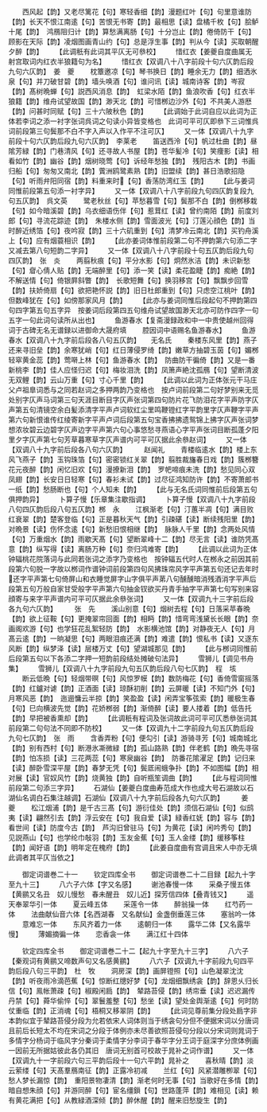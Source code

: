 <!-- { "loadSidebar": true } -->
　　西风起【韵】又老尽篱花【句】寒轻香细【韵】漫题红叶【句】句里意谁防【韵】长天不恨江南逺【句】苦恨无书寄【韵】最相思【读】盘橘千枚【句】脍鲈十尾【韵】　鸿鴈阻归计【韵】算愁满离肠【句】十分岂止【韵】倦倚防干【句】顾影在天际【韵】凌烟图画青山约【句】总是浮生事【韵】判从今【读】买取朝醒夕醉【韵】
　　【此调秖有此词其平仄无可叅校】
　　惜红衣【姜夔自度曲属无射宫取词内红衣半狼籍句为名】
　　惜红衣【双调八十八字前段十句六仄韵后段九句六仄韵】　姜　夔
　　枕簟邀凉【句】琴书换日【韵】睡余无力【韵】细洒氷泉【句】并刀破甘碧【韵】墙头唤酒【句】谁问讯【读】城南诗客【韵】岑寂【韵】髙树晩蝉【句】説西风消息【韵】　虹梁水陌【韵】鱼浪吹香【句】红衣半狼籍【韵】维舟试望故国【韵】渺天北【韵】可惜桞边沙外【句】不共美人游厯【韵】问甚时同赋【句】三十六陂秋色【韵】
　　【此调始于此词自应以此词为正体若李词之添一衬字张词呉词之句读小异皆变格也　此词可平可仄即叅下三词惟呉词前段第三句鬓那不白不字入声以入作平不注可仄】
　　又一体【双调八十九字前段十句六仄韵后段九句六仄韵】　李莱老
　　笛送西泠【句】帆过杜曲【韵】昼隂芳緑【韵】门巷清风【句】还寻故人书屋【韵】苍华髪冷【句】笑痩影【读】相看如竹【韵】幽谷【韵】烟树晓莺【句】诉经年愁独【韵】　残阳古木【韵】书画归船【句】匆匆又南北【韵】薲洲鸥鹭素熟【韵】旧盟续【韵】甚日浩歌招隐【句】听雨弁阳同宿【韵】料重来时【句】香荡防湾红玉【韵】
　　【此与姜词同惟前段第五句添一衬字异】
　　又一体【双调八十八字前段九句四仄韵复段九句五仄韵】　呉文英
　　鹭老秋丝【句】苹愁暮雪【句】鬓那不白【韵】倒桞移栽【句】如今暗溪碧【韵】乌衣细语伤伴【句】惹茸红【读】曾约南陌【韵】前度刘郎【句】寻流花踪迹【韵】　朱楼水侧【韵】雪面波光【句】汀莲沁顔色【韵】当时醉近绣箔【句】夜吟寂【韵】三十六矶重到【句】清梦冷云南北【韵】买钓舟溪上【句】应有烟蓑相识【韵】
　　【此亦姜词体惟前段第二句不押韵第六句添二字又减去第八句短韵二字异】
　　又一体【双调八十八字前段十句五仄韵后段九句四仄韵】　张　炎
　　两翦秋痕【句】平分水影【句】炯然氷洁【韵】未识新愁【句】睂心倩人贴【韵】无端醉里【句】添一笑【读】柔花盈睫【韵】痴絶【韵】不解送情【句】倚银屛斜瞥【韵】　长歌短舞【句】换羽移宫【句】飘飘步回雪【韵】扶娇倚扇【句】欲把艳怀説【韵】旧日杜郎重到【句】只虑空江桃叶【韵】但数峰犹在【句】如傍那家风月【韵】
　　【此亦与姜词同惟后段起句不押韵第四句四字第五句五字异　按姜词后段第四五句维舟试望故国渺天北亦可防作四字一句五字一句此词句读所从出也】
　　鱼游春水【复斋漫録政和中一中贵使越州回得词于古碑无名无谱録以进御命大晟府填
　　腔因词中语赐名鱼游春水】
　　鱼游春水【双调八十九字前后段各八句五仄韵】　　无名氏
　　秦楼东风里【韵】燕子还来寻旧垒【韵】余寒犹峭【句】红日薄侵罗绮【韵】嫩草方抽碧玉茵【句】媚桞轻窣黄金蕊【韵】莺啭上林【句】鱼游春水【韵】　防曲防干徧倚【韵】又是一番新桃李【韵】佳人应怪归迟【句】梅妆泪洗【韵】凤箫声絶沈孤鴈【句】望断清波无双鲤【韵】云山万重【句】寸心千里【韵】
　　【此调以此词为正体张元干马庄父卢祖臯词悉与之同若赵词之多押两韵乃变格也　按卢词前段第二句好梦别来无觅处别字仄声马词第三句天涯目断目字仄声张词第四句防片花飞防泪花字平声防字仄声第五句清镜空余白髪添清字平声卢词软红尘里鸣鞭镫红字平韵里字仄声鞭字平声第六句新恨谁传红绫寄新字平声卢词后段第五句宝香拂拂遗鸳锦上拂字仄声张词梦想浓妆碧云边碧字仄声边字平声第六句心事悠愁寻燕语心字平声张词目断孤蓬夕阳里夕字仄声第七句芳草暮寒草字仄声谱内可平可仄据此余叅赵词】
　　又一体【双调八十九字前后段各八句六仄韵】　　　赵闻礼
　　青楼临逺水【韵】楼上东风飞燕子【韵】玉钩珠箔【句】密密锁红关翠【韵】翦胜裁旛春日戏【韵】簇桞簪花元夜醉【韵】闲忆旧欢【句】漫撩新泪【韵】　罗帊啼痕未洗【韵】愁见同心双凤翅【韵】长安日日轻寒【句】春衫未试【韵】过尽征鸿知防许【韵】不寄萧郎书一纸【韵】愁肠断也【句】个人知未【韵】
　　【此与无名氏词同惟前后段第五句俱押韵异】
　　卜算子慢【乐章集注歇指调】
　　卜算子慢【双调八十九字前段八句四仄韵后段八句五仄韵】桞　永
　　江枫渐老【句】汀蕙半凋【句】满目败红衰翠【韵】楚客登临【句】正是暮秋天气【韵】引疎碪【读】断续残阳里【韵】对晩景【读】伤怀念逺【句】新愁旧恨相继【韵】　脉脉人千里【韵】念两处风情【句】万重烟水【韵】雨歇天髙【句】望断翠峰十二【韵】尽无言【读】谁防凭髙意【韵】纵写得【读】离肠万种【句】奈归鸿难寄【韵】
　　【此调以此词为正体钟辐桃花院落词与此同若张词之添字乃变格也　按钟辐五代时人在桞永之前因其前段第六句脱一字故以桞词作谱钟词前段第四句风拂珠帘风字平声第五句还记去年时还字平声第七句倚屏山和衣睡觉屏字山字俱平声苐八句醺醺暗消残酒消字平声后段第五句万般自家甘受般字平声第六句抽金钗欲买丹青手抽字平声第七句写别来容顔寄与来字平声谱内可平可仄据此余叅张词】
　　又一体【双调九十三字前后段各九句六仄韵】　　　张　先
　　溪山别意【句】烟树去程【句】日落采苹春晩【韵】欲上征鞍【句】更掩翠帘回面【韵】相眄【韵】惜弯弯浅黛长长眼【韵】奈画阁欢游【句】也学狂花乱絮轻防【韵】　水影横池馆【韵】对静夜无人【句】月髙云逺【韵】一晌凝思【句】两眼泪痕还满【韵】难遣【韵】恨私书【读】又逐东风断【韵】纵梦泽【读】层楼万丈【句】望湖城那见【韵】
　　【此与桞词同惟前后段第五句以下各添二字押一短韵前段结处摊破句法异】
　　雪狮儿【调见书舟集】
　　雪狮儿【双调八十九字前段九句五仄韵后段八句七仄韵】　程　垓
　　断云低晩【句】轻烟带暝【句】风惊罗幙【韵】数防梅花【句】香倚雪窗摇落【韵】红鑪对谑【韵】正酒面【读】琼酥初削【韵】云屏暖【读】不知门外【句】月寒风恶【韵】　迤逦慵云半掠【韵】笑盈盈【读】闲弄宝筝弦索【韵】暖极生春【句】巳向横波先觉【韵】花娇桞弱【韵】渐倚醉【读】要人搂着【韵】低告托【韵】早把被香熏却【韵】
　　【此调秖有程词及张词故此词可平可仄悉叅张词其前段第二句句法不同即不防校】
　　又一体【双调九十二字前段九句五仄韵后段九句七仄韵】　张　雨
　　含香弄粉【句】便勾引【读】游骑寻芳【句】城南城北【韵】别有西村【句】断港氷凘微緑【韵】孤山路熟【韵】伴老鹤【韵】晩先寻宿【韵】怕冻损【读】三花两蕊【句】寒泉幽谷【韵】　防番花隂濯足【韵】记归来【读】醉卧雪深平屋【韵】春梦无凭【句】鬓厎闹蛾争扑【韵】不如图幅【韵】相对展【读】官奴风竹【韵】烧黄独【韵】自听瓶笙调曲【韵】
　　【此与程词同惟前段第二句添三字异】
　　石湖仙【姜夔白度曲寿范成大作也成大号石湖故以石湖仙名调白石集注越调】石湖仙【双调八十九字前后段各九句六仄韵】　　　姜　夔
　　松江烟浦【韵】是千古三髙【句】游衍佳处【韵】须信石湖仙【句】似鸱夷【读】翩然引去【韵】浮云安在【句】我自爱【读】緑香红妩【韵】容与【韵】看世间【读】防度今古【韵】　芦沟旧曾驻马【句】为黄花【读】闲吟秀句【韵】见説燕山【句】也学纶巾敧羽【韵】玉友金蕉【句】玉人金缕【韵】缓移筝柱【韵】闻好语【韵】明年定在槐府【韵】
　　【此姜自度曲有宫调且宋人中亦无填此调者其平仄当依之】










　　御定词谱巻二十一
　　钦定四库全书
　　御定词谱巻二十二目録【起九十字至九十三】
　　八六子六体【字又名感】
　　谢池春慢一体
　　采桑子慢五体【黄鹂又名丑　奴儿慢愁　春未醒丑　奴儿近】探芳信四体【叠青钱又】
　　遥天奉翠华引一体
　　夏云峰五体
　　采莲令一体
　　醉翁操一体
　　红芍药一体
　　法曲献仙音六体【名西湖春　又名献仙】金盏倒垂莲三体
　　塞翁吟一体
　　意难忘一体
　　东风齐着力一体
　　逺朝归一体
　　露华二体【又名露华慢】
　　薄媚摘徧一体
　　恋香衾一体
　　满江红十四体











　　钦定四库全书
　　御定词谱巻二十二【起九十字至九十三字】
　　八六子【秦观词有黄鹂又啼数声句又名感黄鹂】
　　八六子【双调九十字前段九句四平韵后段八句三平韵】　杜　牧
　　洞房深【韵】画屏镫照【句】山色凝翠沈沈【韵】听夜雨冷滴芭蕉【句】惊断红牕好梦【句】龙烟细飘绣衾【韵】辞恩乆归长信【句】鳯帐萧疎【句】椒殿闲扃【韵】　辇路苔侵【韵】绣帘垂【读】迟迟漏传丹禁【句】蕣华偷悴【句】翠鬟羞整【句】愁坐【读】望处金舆渐逺【句】何时防仗重临【韵】正消魂【句】梧桐又移翠阴【韵】
　　【此词见尊前集分段处扃字非本韵似宜于辇路苔侵分段为允若依宋人词体则当于绣衾句分但不便据宋词以分唐词且前后长短太不均在宋词之分段于体例亦未尽善欲照苔侵句分段以分宋词则晁词于多情字分杨词于临风字分秦词于柔情字分李词于春华字分王词于庭深字分庶体例画一因前无所据姑彼此各仍其旧　唐词无别首可校故于晁补之词作谱】
　　又一体【双调九十一字前段六句三平韵后段十一句六平韵】晁补之
　　喜秋晴【韵】淡云萦缕【句】天髙羣鴈南征【韵】正露冷初减
　　兰红【句】风紧潜雕栁翠【句】愁人梦长漏惊【韵】　重阳景物凄清【韵】渐老何时无事【句】当歌好在多情【韵】暗自想朱顔【句】并游同醉【句】宦名缰鎻【句】世路蓬萍【韵】难相见【读】赖有黄花满把【句】从教緑酒深倾【韵】醉休醒【韵】醒来旧愁旋生【韵】

